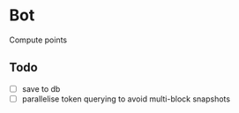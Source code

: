 # Bot
Compute points

## Todo
- [ ] save to db
- [ ] parallelise token querying to avoid multi-block snapshots
